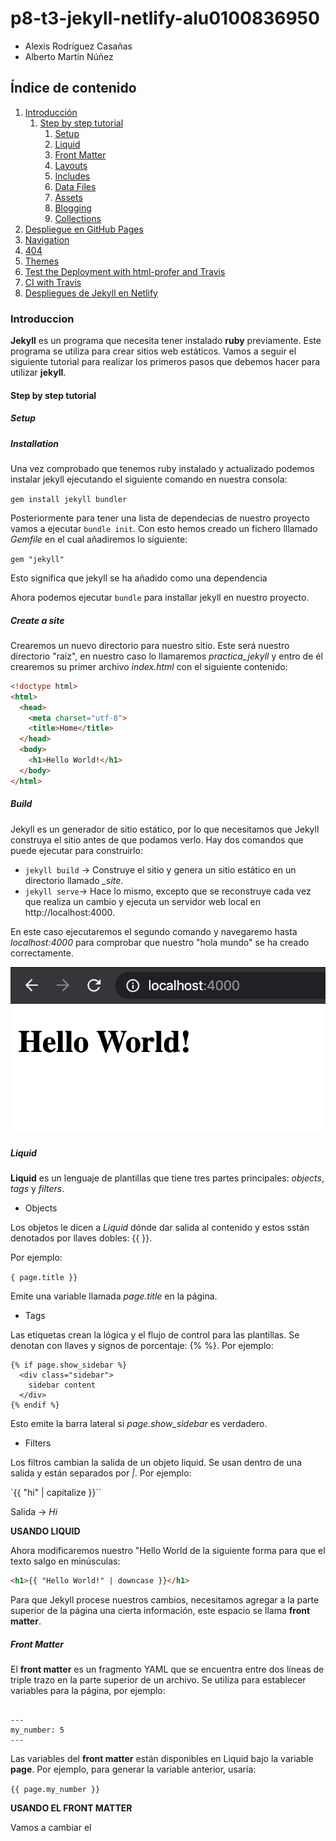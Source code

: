 # p8-t3-jekyll-netlify-alu0100836950

* Alexis Rodríguez Casañas
* Alberto Martín Núñez


## Índice de contenido
1. [Introducción](#id1)
    1. [Step by step tutorial](#id1.1)
        1. [Setup](#id1.1.1)
        2. [Liquid](#id1.1.2) 
        3. [Front Matter](#id1.1.3) 
        4. [Layouts](#id1.1.4) 
        5. [Includes](#id1.1.5) 
        6. [Data Files](#id1.1.6)
        7. [Assets](#id1.1.7) 
        8. [Blogging](#id1.1.8) 
        9. [Collections](#id1.1.9)    
2. [Despliegue en GitHub Pages](#id2)
3. [Navigation](#id3)
4. [404](#id4)
5. [Themes](#id5)
6. [Test the Deployment with html-profer and Travis](#id6)
7. [CI with Travis](#id7)
8. [Despliegues de Jekyll en Netlify](#id8)

### Introduccion <a name="id1"></a>

**Jekyll** es un programa que necesita tener instalado **ruby** previamente. Este programa se utiliza para crear sitios web estáticos. Vamos a seguir el siguiente tutorial para realizar los primeros pasos que debemos hacer para utilizar **jekyll**.

#### Step by step tutorial <a name="id1.1"></a>
##### Setup <a name="id1.1.1"></a>
##### Installation

Una vez comprobado que tenemos ruby instalado y actualizado podemos instalar jekyll ejecutando el siguiente comando en nuestra consola:

`gem install jekyll bundler`

Posteriormente para tener una lista de dependecias de nuestro proyecto vamos a ejecutar  `bundle init`. Con esto hemos creado un fichero lllamado *Gemfile* en el cual añadiremos lo siguiente:

`gem "jekyll"`

Esto significa que jekyll se ha añadido como una dependencia

Ahora podemos ejecutar `bundle` para installar jekyll en nuestro proyecto.

##### Create a site

Crearemos un nuevo directorio para nuestro sitio. Este será nuestro directorio "raíz", en nuestro caso lo llamaremos *practica_jekyll* y entro de él crearemos su primer archivo *index.html* con el siguiente contenido:

```html
<!doctype html>
<html>
  <head>
    <meta charset="utf-8">
    <title>Home</title>
  </head>
  <body>
    <h1>Hello World!</h1>
  </body>
</html>
```

##### Build

Jekyll es un generador de sitio estático, por lo que necesitamos que Jekyll construya el sitio antes de que podamos verlo. Hay dos comandos que puede ejecutar para construirlo:

- `jekyll build` -> Construye el sitio y genera un sitio estático en un directorio llamado *_site*.
- `jekyll serve`-> Hace lo mismo, excepto que se reconstruye cada vez que realiza un cambio y ejecuta un servidor web local en http://localhost:4000.

En este caso ejecutaremos el segundo comando y navegaremo hasta *localhost:4000* para comprobar que nuestro "hola mundo" se ha creado correctamente.

<img  src = "/img/hello_world.png" alt ="Hello world" />

##### Liquid <a name="id1.1.2"></a>

**Liquid** es un lenguaje de plantillas que tiene tres partes principales: *objects*, *tags* y *filters*.

- Objects

Los objetos le dicen a *Liquid* dónde dar salida al contenido y estos sstán denotados por llaves dobles: {{ }}. 

Por ejemplo:

`{ page.title }}`

Emite una variable llamada *page.title* en la página.

- Tags

Las etiquetas crean la lógica y el flujo de control para las plantillas. Se denotan con llaves y signos de porcentaje: {%  %}. Por ejemplo:

```
{% if page.show_sidebar %}
  <div class="sidebar">
    sidebar content
  </div>
{% endif %}
```

Esto emite la barra lateral si *page.show_sidebar* es verdadero.

- Filters

Los filtros cambian la salida de un objeto liquid. Se usan dentro de una salida y están separados por *|*. Por ejemplo:

`{{ "hi" | capitalize }}``

Salida -> *Hi*

**USANDO LIQUID**

Ahora modificaremos nuestro "Hello World de la siguiente forma para que el texto salgo en minúsculas:

   ```html 
   <h1>{{ "Hello World!" | downcase }}</h1>

   ```

Para que Jekyll procese nuestros cambios, necesitamos agregar a la parte superior de la página una cierta información, este espacio se llama **front matter**.

##### Front Matter <a name="id1.1.3"></a>

El **front matter** es un fragmento YAML que se encuentra entre dos líneas de triple trazo en la parte superior de un archivo. Se utiliza para establecer variables para la página, por ejemplo:

```

---
my_number: 5
---
```

Las variables del **front matter** están disponibles en Liquid bajo la variable **page**. Por ejemplo, para generar la variable anterior, usaría:

`{{ page.my_number }}`

**USANDO EL FRONT MATTER**

Vamos a cambiar el <title> de nuestra página utilizando el **front matter**

```html
---
title: Home
---
<!doctype html>
<html>
  <head>
    <meta charset="utf-8">
    <title>{{ page.title }}</title>
  </head>
  <body>
    <h1>{{ "Hello World!" | downcase }}</h1>
  </body>
</html>
```


##### Layouts <a name="id1.1.4"></a>

Los sitios web suelen tener más de una página y para ello **Jekyll** admite *Markdown* y *HTML* para páginas. 

Crearemos *about.md* en la raíz.

**CREANDO UN LAYOUT**

Los diseños son plantillas que envuelven su contenido y se almacenan en un directorio llamado *_layouts*.

Crearemos nuestro primer diseño en *_layouts/default.html* con el siguiente contenido:

```html
<!doctype html>
<html>
  <head>
    <meta charset="utf-8">
    <title>{{ page.title }}</title>
  </head>
  <body>
    {{ content }}
  </body>
</html>
```

Como vemos es casi idéntico a *index.html* excepto que no hay un tema principal y el contenido de la página se reemplaza por una variable **content**. 

**Content** es una variable especial que tiene el valor del contenido representado de la página a la que se llama.

El diseño envuelve el contenido de la página, por lo que todo lo que debe de haber en *index.html* es:

```
---
layout: default
title: Home
---
<h1>{{ "Hello World!" | downcase }}</h1>
```

**ABOUT PAGE**

Crearemos en el direcotrio raiz de nuestro proyecto el fichero *about.md* con el mismo diseño que *index.html*:

```
---
layout: default
title: About
---
# About page

This page tells you a little bit about me.
```

Hemos creado otra pagina asi que ahora podremos abrir nuestro navegador e introducir *http: //localhost: 4000/about.html*. 

<img  src = "/img/about.png" alt ="Page about" />

##### Includes <a name="id1.1.5"></a>

Estamos formando el sitio con varias paginas, sin embargo, no hay forma de navegar entre páginas. 

**INCLUDE TAG**

La etiqueta *include* nos permite incluir contenido de otro archivo almacenado en una carpeta *_includes*. 

**INCLUDE USAGE**

Cree un archivo para la navegación en *_includes/navigation.html* con el siguiente contenido:

```html
<nav>
  <a href="/">Home</a>
  <a href="/about.html">About</a>
</nav>
```

Usemos la etiquetas para añadir la navegación a *_layouts/default.html*:

```html
<!doctype html>
<html>
  <head>
    <meta charset="utf-8">
    <title>{{ page.title }}</title>
  </head>
  <body>
    {% include navigation.html %}
    {{ content }}
  </body>
</html>
```
Ahora deberíamos de ir  *http://localhost:4000* y poder navegar entre las páginas.

<img  src = "/img/navigation.png" alt ="Navigation page" />

**CURRENT PAGE HIGHLIGHTING**

Vamos resaltemos la página actual en la navegación.

**includes/navigation.html** necesita saber la URL de la página en la que está insertada para poder agregar estilo. Jekyll tiene variables útiles disponibles y una de ellas es **page.url**.

Utilizando **page.url** puede verificar si cada enlace es la página actual y colorearlo de rojo si es verdadero:

```html
<nav>
  <a href="/" {% if page.url == "/" %}style="color: red;"{% endif %}>
    Home
  </a>
  <a href="/about.html" {% if page.url == "/about.html" %}style="color: red;"{% endif %}>
    About
  </a>
</nav>
```

<img  src = "/img/page_highlighting.png" alt ="Page highlighting" />

Ahora podremos navegar entre las páginas que hemos creado y ver como se marca en rojo la pagina actual que estamos viendo.


##### Data Files <a name="id1.1.6"></a>

**Jekyll** admite la carga de datos de archivos *YAML*, *JSON* y *CSV* ubicados en un directorio **_data** .

Los archivos de datos son una excelente manera de separar el contenido del código fuente para hacer que el sitio sea más fácil de mantener.

En este paso almacenaremos el contenido de la navegación en un archivo de datos y luego iterará sobre él.

**DATA FILE USAGE**

**YAML** es un formato común en Ruby y en esta ocasión lo usaremos para almacenar una variedad de elementos de navegación, cada uno con un *nombre* y un *enlace*.

Para hacerlo crearemos un archivo de datos para la navegación en *_data/navigation.yml* con lo siguiente:

- name: Home
  link: /
- name: About
  link: /about.html

Jekyll pone a su disposición este archivo de datos en *site.data.navigation*. En lugar de mostrar cada enlace, ahora podemos iterar sobre el archivo de datos *_includes/navigation.html*:

```html
<nav>
  {% for item in site.data.navigation %}
    <a href="{{ item.link }}" {% if page.url == item.link %}style="color: red;"{% endif %}>
      {{ item.name }}
    </a>
  {% endfor %}
</nav>
```

##### Assets <a name="id1.1.7"></a>

Usar CSS, JS, imágenes y otros activos es sencillo con Jekyll, normalmente se usa esta estructura para mantener los activos organizados:

<img  src = "/img/struct_assets.png" alt ="Estructura de assets" />

**SASS**

Los estilos en línea utilizados en *_includes/navigation.html* no son una práctica recomendada, en vez de eso diseñaremos la página actual con una clase.

```html
<nav>
  {% for item in site.data.navigation %}
    <a href="{{ item.link }}" {% if page.url == item.link %}class="current"{% endif %}>{{ item.name }}</a>
  {% endfor %}
</nav>
```

Para diseñar la página vamos a usar **Sass**, una extensión(preprocesador) para CSS.

Primero vamo a crear un archivo Sass en */assets/css/styles.scss* con el siguiente contenido:

```
---
---
@import "main";
```

El **front matter** vacío en la parte superior le dice a Jekyll que necesita procesar el archivo. El `@import "main"` le dice a **Sass** que busque un archivo llamado *main.scss* en el directorio sass, (*_sass/* por defecto).

Crearemos un archivo Sass -> */_sass/main.scss* con el siguiente contenido:

```css
.current {
  color: green;
}
```
Una vez tengamos nuestra hoja de estilo tendremos que indicar que queremos usarla en nuestro sitio web:

```html
<!doctype html>
<html>
  <head>
    <meta charset="utf-8">
    <title>{{ page.title }}</title>
    <link rel="stylesheet" href="/assets/css/styles.css">
  </head>
  <body>
    {% include navigation.html %}
    {{ content }}
  </body>
</html>
```

Como podemos ver en la siguiente imagen ahora el texto aparece en verde ya que estamos utilizando la hoja de estilo nueva que hemos creado.

<img  src = "/img/style.png" alt ="Site web green words" />

##### Blogging <a name="id1.1.8"></a>

**POSTS**

Las publicaciones de blog se almacenan en una carpeta llamada **_posts**. El nombre de archivo para las publicaciones tiene un formato especial: 

1. Fecha de publicación 
2. Un título
3. Una extensión

Crearemos nuestra primera publicación en *_posts/2018-08-20-bananas.md* con el siguiente contenido:

```
---
layout: post
author: jill
---
A banana is an edible fruit – botanically a berry – produced by several kinds
of large herbaceous flowering plants in the genus Musa.

In some countries, bananas used for cooking may be called "plantains",
distinguishing them from dessert bananas. The fruit is variable in size, color,
and firmness, but is usually elongated and curved, with soft flesh rich in
starch covered with a rind, which may be green, yellow, red, purple, or brown
when ripe.
```
Si nos fijamos el layout "post" no existe asi que debemos crearno en el directorio **_layouts** con el nombre de *post.html* y el siguiente contenido:

```html
---
layout: default
---
<h1>{{ page.title }}</h1>
<p>{{ page.date | date_to_string }} - {{ page.author }}</p>

{{ content }}
```
Este codigo es un claro ejemplo de herencia de diseño. 
El diseño de la publicación muestra el título, la fecha, el autor y el cuerpo del contenido que se ajusta con el diseño predeterminado.

También podemos fijarnos en el filtro **date_to_string**, que formatea una fecha en un formato más visible.

**LIST POSTS**

Aun no podemos navegar a la publicación del blog. Por lo general, un blog tiene una página que enumera todas las publicaciones.

Jekyll tiene las publicaciones disponibles en *site.posts*.

Por tanto crearemos **blog.html** en la raíz de nuestro proyecto con el siguiente contenido para poder tener acceso a los posts:

```html
---
layout: default
title: Blog
---
<h1>Latest Posts</h1>

<ul>
  {% for post in site.posts %}
    <li>
      <h2><a href="{{ post.url }}">{{ post.title }}</a></h2>
      <p>{{ post.excerpt }}</p>
    </li>
  {% endfor %}
</ul>
```

Cosas a tener en cuenta en el anterior código:

- post.url -> Jekyll establece automáticamente la ruta de salida de la publicación
- post.title -> Se extrae del nombre de archivo de la publicación
- post.excerpt -> Es el primer párrafo de contenido por defecto

Sin embargo, aun nos falta una forma de poder navegar a traves de la barra de navegacion, asi que añadiremos lo siguiente en nuestro archivo *_data/navigation.yml*:

```YML
- name: Blog
  link: /blog.html
```


**MORE POSTS**

Por ahora solo tenemos un post creado. Para enriquecer nuestro sitio vamos a crear algunos mas.

*2018-08-21-apples.md*

```
---
layout: post
author: jill
---
An apple is a sweet, edible fruit produced by an apple tree.

Apple trees are cultivated worldwide, and are the most widely grown species in
the genus Malus. The tree originated in Central Asia, where its wild ancestor,
Malus sieversii, is still found today. Apples have been grown for thousands of
years in Asia and Europe, and were brought to North America by European
colonists.
```


*2018-08-22-kiwifruit.md*

```
---
layout: post
author: ted
---
Kiwifruit (often abbreviated as kiwi), or Chinese gooseberry is the edible
berry of several species of woody vines in the genus Actinidia.

The most common cultivar group of kiwifruit is oval, about the size of a large
hen's egg (5–8 cm (2.0–3.1 in) in length and 4.5–5.5 cm (1.8–2.2 in) in
diameter). It has a fibrous, dull greenish-brown skin and bright green or
golden flesh with rows of tiny, black, edible seeds. The fruit has a soft
texture, with a sweet and unique flavor.
```

Ahora podemos ir a nuestra ruta *localhost:4000/blog.html* y ver nuestros enlaces a los **posts** que hemos creado:

<img  src = "/img/blog.png" alt ="Blog" />

##### Collections <a name="id1.1.9"></a>






### Despliegue en GitHub Pages <a name="id2"></a>

### Navigation <a name="id3"></a>

### 404 <a name="id4"></a>

### Themes <a name="id5"></a>

### Test the Deployment with html-profer and Travis <a name="id6"></a>

### CI with Travis <a name="id7"></a>

### Despliegues de Jekyll en Netlify <a name="id8"></a>






